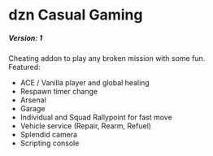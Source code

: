 # dzn Casual Gaming
##### Version: 1

Cheating addon to play any broken mission with some fun.
<br />Featured:
- ACE / Vanilla player and global healing
- Respawn timer change
- Arsenal
- Garage
- Individual and Squad Rallypoint for fast move
- Vehicle service (Repair, Rearm, Refuel)
- Splendid camera
- Scripting console
